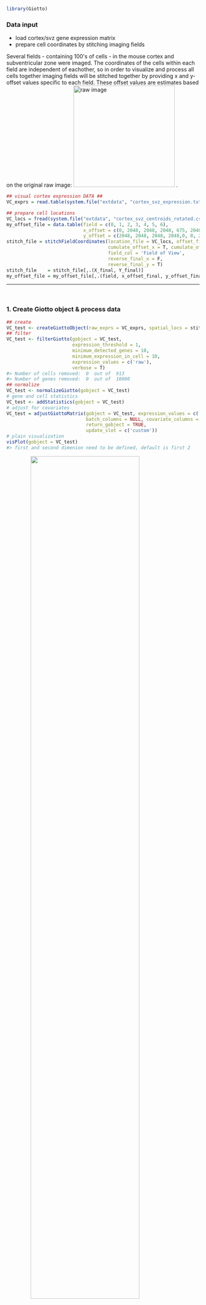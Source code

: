 
<!-- mouse_cortex_example.md is generated from mouse_cortex_example.Rmd Please edit that file -->
``` r
library(Giotto)
```

### Data input

-   load cortex/svz gene expression matrix
-   prepare cell coordinates by stitching imaging fields

Several fields - containing 100's of cells - in the mouse cortex and subventricular zone were imaged. The coordinates of the cells within each field are independent of eachother, so in order to visualize and process all cells together imaging fields will be stitched together by providing x and y-offset values specific to each field. These offset values are estimates based on the original raw image:
<img src="./cortex_svz_location_fields.png" alt="raw image" width="264" /> .

``` r
## visual cortex expression DATA ##
VC_exprs = read.table(system.file("extdata", "cortex_svz_expression.txt", package = "Giotto"))

## prepare cell locations
VC_locs = fread(system.file("extdata", "cortex_svz_centroids_rotated.csv", package = "Giotto"))
my_offset_file = data.table(field = c(0, 1, 2, 3, 4, 5, 6),
                            x_offset = c(0, 2048, 2048, 2048, 675, 2048, 675),
                            y_offset = c(2048, 2048, 2048, 2048,0, 0, 2048))
stitch_file = stitchFieldCoordinates(location_file = VC_locs, offset_file = my_offset_file,
                                     cumulate_offset_x = T, cumulate_offset_y = F,
                                     field_col = 'Field of View',
                                     reverse_final_x = F,
                                     reverse_final_y = T)
stitch_file    = stitch_file[,.(X_final, Y_final)]
my_offset_file = my_offset_file[,.(field, x_offset_final, y_offset_final)]
```

------------------------------------------------------------------------

 

### 1. Create Giotto object & process data

``` r
## create
VC_test <- createGiottoObject(raw_exprs = VC_exprs, spatial_locs = stitch_file, offset_file = my_offset_file)
## filter
VC_test <- filterGiotto(gobject = VC_test,
                        expression_threshold = 1,
                        minimum_detected_genes = 10,
                        minimum_expression_in_cell = 10,
                        expression_values = c('raw'),
                        verbose = T)
#> Number of cells removed:  0  out of  913 
#> Number of genes removed:  0  out of  10000
## normalize
VC_test <- normalizeGiotto(gobject = VC_test)
# gene and cell statistics
VC_test <- addStatistics(gobject = VC_test)
# adjust for covariates
VC_test = adjustGiottoMatrix(gobject = VC_test, expression_values = c('normalized'),
                             batch_columns = NULL, covariate_columns = c('nr_genes', 'total_expr'),
                             return_gobject = TRUE,
                             update_slot = c('custom'))
# plain visualization
visPlot(gobject = VC_test)
#> first and second dimenion need to be defined, default is first 2
```

<img src="man/figures/README-unnamed-chunk-4-1.png" width="75%" style="display: block; margin: auto;" />

------------------------------------------------------------------------

 

### 2. dimension reduction

``` r
## HVG genes
VC_test <- calculateHVG(gobject = VC_test)
#> 
#>   no  yes 
#> 8771 1229
```

<img src="man/figures/README-unnamed-chunk-5-1.png" width="50%" style="display: block; margin: auto;" />

``` r
# selected genes
gene_metadata = fDataDT(VC_test)
featgenes = gene_metadata[(hvg == 'yes') & perc_cells > 4 & mean_expr_det > 0.5]$gene_ID
# pca
VC_test <- runPCA(gobject = VC_test, genes_to_use = featgenes)
# umap
VC_test <- runUMAP(VC_test)
# tsne
VC_test <- runtSNE(VC_test)
```

------------------------------------------------------------------------

 

### 3. cluster

``` r
## cluster
# SNN
VC_test <- createNearestNetwork(gobject = VC_test)

# cluster on network
VC_test = doLeidenCluster(gobject = VC_test, resolution = 0.5,
                          python_path = "/Users/rubendries/Bin/anaconda3/envs/py36/bin/python")
```

``` r
plotUMAP(gobject = VC_test, cell_color = 'pleiden_clus', point_size = 1.5,
        show_NN_network = T, edge_alpha = 0.1)
```

<img src="man/figures/README-unnamed-chunk-8-1.png" width="60%" style="display: block; margin: auto;" />

------------------------------------------------------------------------

 

### 4. co-visualize

``` r
# expression and spatial
visSpatDimPlot(gobject = VC_test, cell_color = 'pleiden_clus', dim_point_size = 2, spatial_point_size = 2)
#> first and second dimenion need to be defined, default is first 2
```

<img src="man/figures/README-unnamed-chunk-9-1.png" width="60%" style="display: block; margin: auto;" />

``` r
# relationship between clusters
clusterheatmap <- showClusterHeatmap(gobject = VC_test, cluster_column = 'pleiden_clus')
print(clusterheatmap)
```

<img src="man/figures/README-unnamed-chunk-9-2.png" width="60%" style="display: block; margin: auto;" />

------------------------------------------------------------------------

 

### 5. differential expression

``` r
# pairwise t-test #
gene_markers = findMarkers(gobject = VC_test, cluster_column = 'pleiden_clus')
gene_markers_pair = findMarkers(gobject = VC_test, cluster_column = 'pleiden_clus',
                                group_1 = c(1,3), group_2 = c(2,4,5))

# Gini markers #
gini_markers = findGiniMarkers(gobject = VC_test, cluster_column = 'pleiden_clus')
gini_markers_DT = gini_markers[, head(.SD, 3), by = 'cluster']
myheat = plotHeatmap(gobject = VC_test, genes = gini_markers_DT$genes,
                     cluster_column = 'pleiden_clus')
```

<img src="man/figures/README-unnamed-chunk-10-1.png" width="60%" style="display: block; margin: auto;" />

``` r
violinPlot(gobject = VC_test, genes = c('Nptxr', 'Cplx1',  'Fgfr3', 'Cldn5', 'Cldn11', 'Igfbp5', 'Sox2', 'Thbs4', 'Clic6'),
           cluster_column = 'pleiden_clus')
```

<img src="man/figures/README-unnamed-chunk-11-1.png" width="60%" style="display: block; margin: auto;" />

    #> first and second dimenion need to be defined, default is first 2

<img src="man/figures/README-unnamed-chunk-12-1.png" width="100%" />

------------------------------------------------------------------------

 

### 6. spatial network + grid

``` r
## spatial network
VC_test <- createSpatialNetwork(gobject = VC_test, k = 3)
VC_test <- createSpatialNetwork(gobject = VC_test, k = 100, maximum_distance = 200, minimum_k = 1, name = 'distance_network')
visPlot(gobject = VC_test, show_network = T, network_color = 'blue', point_size = 1)
#> first and second dimenion need to be defined, default is first 2
```

<img src="man/figures/README-unnamed-chunk-13-1.png" width="60%" style="display: block; margin: auto;" />

``` r
## spatial grid
VC_test <- createSpatialGrid(gobject = VC_test,
                             sdimx_stepsize = 500,
                             sdimy_stepsize = 500,
                             minimum_padding = 50 )
# spatial pattern genes
VC_test = detectSpatialPatterns(gobject = VC_test, dims_to_plot = 1)
```

<img src="man/figures/README-unnamed-chunk-13-2.png" width="60%" style="display: block; margin: auto;" />

    #> [1] "Dim.1"
    #> [1] "Dim.2"

<img src="man/figures/README-unnamed-chunk-13-3.png" width="60%" style="display: block; margin: auto;" />

``` r
## spatial genes
VC_test <- calculateSpatialGenes(gobject = VC_test, min_N = 20)
spatial_gene_DT <- calculateSpatialGenes(gobject = VC_test , method = 'kmeans', return_gobject = F)
# visualize
visGenePlot(gobject = VC_test,  genes = c('Enpp2', 'Shank1', 'Nptxr', 'Sox2'),
            scale_alpha_with_expression = T)
```

<img src="man/figures/README-unnamed-chunk-13-4.png" width="60%" style="display: block; margin: auto;" />

------------------------------------------------------------------------

 

### 7. HMRF

``` r
# select 500 spatial genes
gene_data = fDataDT(VC_test)
spatial_genes = gene_data[SV == 'yes' | spg == 'yes']$gene_ID
set.seed(seed = 1234)
spatial_genes = spatial_genes[sample(x = 1:length(spatial_genes), size = 500)]

# run HMRF
HMRFtest = doHMRF(gobject = VC_test, expression_values = 'scaled',
                  spatial_genes = spatial_genes,
                  k = 10,
                  betas = c(40, 4, 3),
                  output_folder = '/Volumes/Ruben_Seagate/Dropbox/Projects/GC_lab/Ruben_Dries/190225_spatial_package/Data/package_testHMRF/',
                  python_path = "/Users/rubendries/Bin/anaconda3/envs/py36/bin/pythonw")
#> 
#>  expression_matrix.txt already exists at this location, will be used again 
#> 
#>  spatial_genes.txt already exists at this location, will be used again 
#> 
#>  spatial_network.txt already exists at this location, will be used again 
#> 
#>  spatial_cell_locations.txt already exists at this location, will be used again

# view HMRF results for multiple tested betas
viewHMRFresults(gobject = VC_test,
                HMRFoutput = HMRFtest,
                k = 10, betas_to_view = c(44, 48), point_size = 2)
#> [1] "/Users/rubendries/Bin/anaconda3/envs/py36/bin/pythonw /Library/Frameworks/R.framework/Versions/3.5/Resources/library/Giotto/python/get_result2.py -r /Volumes/Ruben_Seagate/Dropbox/Projects/GC_lab/Ruben_Dries/190225_spatial_package/Data/package_testHMRF//result.spatial.zscore -a test -k 10 -b 44"
#> first and second dimenion need to be defined, default is first 2
```

<img src="man/figures/README-unnamed-chunk-14-1.png" width="60%" style="display: block; margin: auto;" />

    #> [1] "/Users/rubendries/Bin/anaconda3/envs/py36/bin/pythonw /Library/Frameworks/R.framework/Versions/3.5/Resources/library/Giotto/python/get_result2.py -r /Volumes/Ruben_Seagate/Dropbox/Projects/GC_lab/Ruben_Dries/190225_spatial_package/Data/package_testHMRF//result.spatial.zscore -a test -k 10 -b 48"
    #> first and second dimenion need to be defined, default is first 2

<img src="man/figures/README-unnamed-chunk-14-2.png" width="60%" style="display: block; margin: auto;" />

``` r

# add the HMRF results of interest
VC_test = addHMRF(gobject = VC_test,
                  HMRFoutput = HMRFtest,
                  k = 10, betas_to_add = c(48))
#> [1] "/Users/rubendries/Bin/anaconda3/envs/py36/bin/pythonw /Volumes/Ruben_Seagate/Dropbox/Projects/GC_lab/Ruben_Dries/190225_spatial_package/Data/Qian_input_files//get_result2.py -r /Volumes/Ruben_Seagate/Dropbox/Projects/GC_lab/Ruben_Dries/190225_spatial_package/Data/package_testHMRF//result.spatial.zscore -a test -k 10 -b 48"

# co-visualize
visSpatDimPlot(gobject = VC_test, cell_color = 'hmrf_k.10_b.48', dim_point_size = 2, spatial_point_size = 2)
#> first and second dimenion need to be defined, default is first 2
```

<img src="man/figures/README-unnamed-chunk-14-3.png" width="60%" style="display: block; margin: auto;" />

------------------------------------------------------------------------

 

### 8. spatial analysis

##### Cell-cell preferential proximity

<img src="./cell_cell_neighbors.png" alt="cell-cell" width="453" />

``` r
## cell-cell interaction ##
## calculate and visualize cell-cell proximities
cell_proximities = cellProximityEnrichment(gobject = VC_test, cluster_column = 'cell_types')
cellProximityBarplot(CPscore = cell_proximities)
```

<img src="man/figures/README-unnamed-chunk-15-1.png" width="60%" style="display: block; margin: auto;" />

``` r
cellProximityHeatmap(CPscore = cell_proximities, order_cell_types = T)
```

<img src="man/figures/README-unnamed-chunk-15-2.png" width="60%" style="display: block; margin: auto;" />

``` r

cellProximityVisPlot(gobject = VC_test, interaction_name = 'Astrocyte-Oligo',
                     cluster_column = 'cell_types',
                     cell_color = 'cell_types', show_network = T, network_color = 'blue')
#> first and second dimenion need to be defined, default is first 2
```

<img src="man/figures/README-unnamed-chunk-15-3.png" width="60%" style="display: block; margin: auto;" />

##### 1 gene enrichment for cell-cell interactions

<img src="./single_gene_enrichemt.png" alt="cell-cell" width="453" />

``` r
cell_int_gene_scores = getCellProximityGeneScores(gobject = VC_test, cluster_column = 'cell_types')
#> start  Outer Neuron-Outer Neuron 
#> start  Endothelial-Outer Neuron 
#> start  Astrocyte-Outer Neuron 
#> start  Inner Neuron-Outer Neuron 
#> start  Astrocyte-Astrocyte 
#> start  Astrocyte-Inner Neuron 
#> start  NSC-Outer Neuron 
#> start  Inner Neuron-Oligo 
#> start  Oligo-Outer Neuron 
#> start  Inner Neuron-NSC 
#> start  Endothelial-Inner Neuron 
#> start  Inner Neuron-Inner Neuron 
#> start  Endothelial-Endothelial 
#> start  Astrocyte-Endothelial 
#> start  Astrocyte-Oligo 
#> start  Endothelial-Oligo 
#> start  Oligo-Oligo 
#> start  NSC-NSC 
#> start  Astrocyte-NSC 
#> start  Choroid Plexus-Choroid Plexus 
#> start  Endothelial-NSC 
#> start  NSC-Oligo 
#> start  Choroid Plexus-NSC 
#> start  Choroid Plexus-Endothelial 
#> start  Astrocyte-Choroid Plexus

# selection
setorder(cell_int_gene_scores, -diff_spat)
selection = cell_int_gene_scores[nr_1 > 5 & nr_2 > 5, head(.SD, 1), by = interaction][1:2]

plotCellProximityGeneScores(CPGscores = cell_int_gene_scores,
                            selected_interactions = selection$interaction[1],
                            selected_genes = selection$genes[1])
```

<img src="man/figures/README-unnamed-chunk-16-1.png" width="60%" style="display: block; margin: auto;" />

``` r

plotCellProximityGeneScores(CPGscores = cell_int_gene_scores,
                            selected_interactions = selection$interaction,
                            selected_genes = selection$genes[1],
                            detail_plot = T, facet.scales = 'fixed',
                            simple_plot = T,
                            simple_plot_facet = 'genes',
                            facet.ncol = 1, facet.nrow = 2)
```

<img src="man/figures/README-unnamed-chunk-16-2.png" width="60%" style="display: block; margin: auto;" />

##### gene-gene enrichment for cell-cell interactions

example: ligand - receptor combinations

<img src="./double_gene_enrichment.png" alt="cell-cell" width="453" />

``` r
LR_data = fread(system.file("extdata", "mouse_ligand_receptors.txt", package = 'Giotto'))
ligands = LR_data$mouseLigand
receptors = LR_data$mouseReceptor

my_subset_interactions = c('Endothelial-NSC', 'Inner Neuron-NSC')
LR_VC = getGeneToGeneScores(CPGscore = cell_int_gene_scores,
                            selected_genes = NULL,
                            selected_cell_interactions = my_subset_interactions,
                            specific_genes_1 = ligands, specific_genes_2 = receptors)
#> 
#>  use specific gene-gene interactions 
#> 
#>  start specific gene-gene interactions

# select top 2
setorder(LR_VC, -diff_spat)
pair_selection = LR_VC[nr_1 > 5 & nr_2 > 5, head(.SD, 1), by = interaction][1:2]

# detailed plot
plotCellProximityGeneToGeneScores(GTGscore = LR_VC, 
                                  selected_interactions = pair_selection$interaction,
                                  selected_gene_to_gene = pair_selection$gene_gene, detail_plot = T)
```

<img src="man/figures/README-unnamed-chunk-17-1.png" width="60%" style="display: block; margin: auto;" />

``` r

# simple plot per gene-gene
plotCellProximityGeneToGeneScores(GTGscore = LR_VC, 
                                  selected_interactions = pair_selection$interaction,
                                  selected_gene_to_gene = pair_selection$gene_gene,
                                  simple_plot = T,
                                  simple_plot_facet = 'genes')
```

<img src="man/figures/README-unnamed-chunk-17-2.png" width="60%" style="display: block; margin: auto;" />

``` r

# simple plot per cell-cell interaction
plotCellProximityGeneToGeneScores(GTGscore = LR_VC, 
                                  selected_interactions = pair_selection$interaction,
                                  selected_gene_to_gene = pair_selection$gene_gene,
                                  simple_plot = T,
                                  simple_plot_facet = 'interaction')
```

<img src="man/figures/README-unnamed-chunk-17-3.png" width="60%" style="display: block; margin: auto;" />
